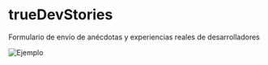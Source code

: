 # trueDevStories

Formulario de envío de anécdotas y experiencias reales de desarrolladores

![Ejemplo](https://i.imgur.com/yjsNgmv.jpg)
